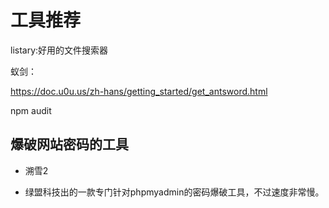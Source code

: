 # 工具推荐

listary:好用的文件搜索器

蚁剑：

https://doc.u0u.us/zh-hans/getting_started/get_antsword.html



npm audit

## 爆破网站密码的工具

- 溯雪2

- 绿盟科技出的一款专门针对phpmyadmin的密码爆破工具，不过速度非常慢。